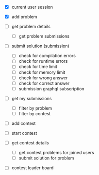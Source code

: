 - [x] current user session
- [x] add problem
- [ ] get problem details
  - [ ] get problem submissions
- [ ] submit solution (submission)
  - [ ] check for compilation errors
  - [ ] check for runtime errors
  - [ ] check for time limit
  - [ ] check for memory limit
  - [ ] check for wrong answer
  - [ ] check for correct answer
  - [ ] submission graphql subscription
- [ ] get my submissions
  - [ ] filter by problem
  - [ ] filter by contest
- [ ] add contest
- [ ] start contest
- [ ] get contest details
  - [ ] get contest problems for joined users
  - [ ] submit solution for problem
- [ ] contest leader board

